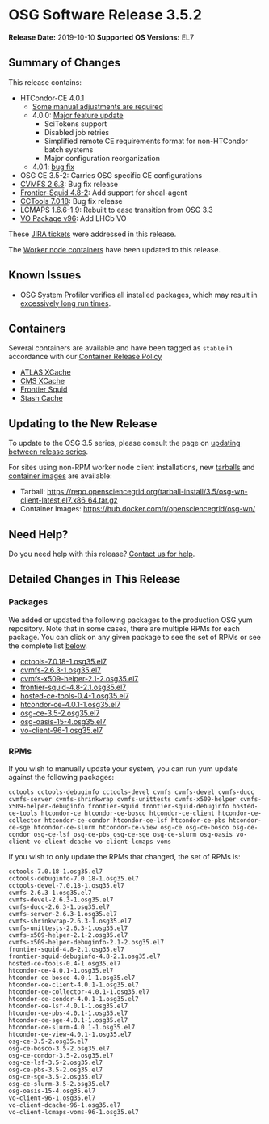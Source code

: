 OSG Software Release 3.5.2
===========================

**Release Date:** 2019-10-10
**Supported OS Versions:** EL7

Summary of Changes
------------------

This release contains:

-   HTCondor-CE 4.0.1
    -   [Some manual adjustments are required](../../release/release_series.md#updating-to-htcondor-ce-4x)
    -   4.0.0: [Major feature update](https://github.com/htcondor/htcondor-ce/releases/tag/v4.0.0)
        -   SciTokens support
        -   Disabled job retries
        -   Simplified remote CE requirements format for non-HTCondor batch systems
        -   Major configuration reorganization
    -   4.0.1: [bug fix](https://github.com/htcondor/htcondor-ce/releases/tag/v4.0.1)
-   OSG CE 3.5-2: Carries OSG specific CE configurations
-   [CVMFS 2.6.3](https://cvmfs.readthedocs.io/en/2.6/cpt-releasenotes.html): Bug fix release
-   [Frontier-Squid 4.8-2](http://frontier.cern.ch/dist/frontier-squid-releasenotes.txt): Add support for shoal-agent
-   [CCTools 7.0.18](http://ccl.cse.nd.edu/software/): Bug fix release
-   LCMAPS 1.6.6-1.9: Rebuilt to ease transition from OSG 3.3
-   [VO Package v96](https://github.com/opensciencegrid/osg-vo-config/releases/tag/release-96): Add LHCb VO

These
[JIRA tickets](https://jira.opensciencegrid.org/issues/?jql=project%20%3D%20SOFTWARE%20AND%20fixVersion%20%3D%203.5.2%20ORDER%20BY%20priority%20DESC%2C%20key%20DESC)
were addressed in this release.

The [Worker node containers](../../worker-node/using-wn-containers.md) have been updated to this release.

Known Issues
------------

- OSG System Profiler verifies all installed packages, which may result in
[excessively long run times](https://opensciencegrid.atlassian.net/browse/SOFTWARE-3804).


Containers
----------

Several containers are available and have been tagged as `stable` in accordance with our
[Container Release Policy](https://opensciencegrid.org/technology/policy/container-release/)

-   [ATLAS XCache](https://hub.docker.com/r/opensciencegrid/atlas-xcache/)
-   [CMS XCache](https://hub.docker.com/r/opensciencegrid/cms-xcache/)
-   [Frontier Squid](https://hub.docker.com/r/opensciencegrid/frontier-squid/)
-   [Stash Cache](https://hub.docker.com/r/opensciencegrid/stash-cache/)

Updating to the New Release
---------------------------

To update to the OSG 3.5 series, please consult the page on
[updating between release series](../../release/release_series.md#updating-to-osg-35).

For sites using non-RPM worker node client installations, new [tarballs](../../worker-node/install-wn-tarball.md) and
[container images](../../worker-node/using-wn-containers.md) are available:

- Tarball: <https://repo.opensciencegrid.org/tarball-install/3.5/osg-wn-client-latest.el7.x86_64.tar.gz>
- Container Images: <https://hub.docker.com/r/opensciencegrid/osg-wn/>

Need Help?
----------

Do you need help with this release? [Contact us for help](../../common/help.md).

Detailed Changes in This Release
--------------------------------

### Packages

We added or updated the following packages to the production OSG yum repository.
Note that in some cases, there are multiple RPMs for each package.
You can click on any given package to see the set of RPMs or see the complete list [below](#rpms).

-   [cctools-7.0.18-1.osg35.el7](https://koji.chtc.wisc.edu/koji/search?match=glob&type=build&terms=cctools-7.0.18-1.osg35.el7)
-   [cvmfs-2.6.3-1.osg35.el7](https://koji.chtc.wisc.edu/koji/search?match=glob&type=build&terms=cvmfs-2.6.3-1.osg35.el7)
-   [cvmfs-x509-helper-2.1-2.osg35.el7](https://koji.chtc.wisc.edu/koji/search?match=glob&type=build&terms=cvmfs-x509-helper-2.1-2.osg35.el7)
-   [frontier-squid-4.8-2.1.osg35.el7](https://koji.chtc.wisc.edu/koji/search?match=glob&type=build&terms=frontier-squid-4.8-2.1.osg35.el7)
-   [hosted-ce-tools-0.4-1.osg35.el7](https://koji.chtc.wisc.edu/koji/search?match=glob&type=build&terms=hosted-ce-tools-0.4-1.osg35.el7)
-   [htcondor-ce-4.0.1-1.osg35.el7](https://koji.chtc.wisc.edu/koji/search?match=glob&type=build&terms=htcondor-ce-4.0.1-1.osg35.el7)
-   [osg-ce-3.5-2.osg35.el7](https://koji.chtc.wisc.edu/koji/search?match=glob&type=build&terms=osg-ce-3.5-2.osg35.el7)
-   [osg-oasis-15-4.osg35.el7](https://koji.chtc.wisc.edu/koji/search?match=glob&type=build&terms=osg-oasis-15-4.osg35.el7)
-   [vo-client-96-1.osg35.el7](https://koji.chtc.wisc.edu/koji/search?match=glob&type=build&terms=vo-client-96-1.osg35.el7)

### RPMs

If you wish to manually update your system, you can run yum update against the following packages:

    cctools cctools-debuginfo cctools-devel cvmfs cvmfs-devel cvmfs-ducc cvmfs-server cvmfs-shrinkwrap cvmfs-unittests cvmfs-x509-helper cvmfs-x509-helper-debuginfo frontier-squid frontier-squid-debuginfo hosted-ce-tools htcondor-ce htcondor-ce-bosco htcondor-ce-client htcondor-ce-collector htcondor-ce-condor htcondor-ce-lsf htcondor-ce-pbs htcondor-ce-sge htcondor-ce-slurm htcondor-ce-view osg-ce osg-ce-bosco osg-ce-condor osg-ce-lsf osg-ce-pbs osg-ce-sge osg-ce-slurm osg-oasis vo-client vo-client-dcache vo-client-lcmaps-voms

If you wish to only update the RPMs that changed, the set of RPMs is:

``` file
cctools-7.0.18-1.osg35.el7
cctools-debuginfo-7.0.18-1.osg35.el7
cctools-devel-7.0.18-1.osg35.el7
cvmfs-2.6.3-1.osg35.el7
cvmfs-devel-2.6.3-1.osg35.el7
cvmfs-ducc-2.6.3-1.osg35.el7
cvmfs-server-2.6.3-1.osg35.el7
cvmfs-shrinkwrap-2.6.3-1.osg35.el7
cvmfs-unittests-2.6.3-1.osg35.el7
cvmfs-x509-helper-2.1-2.osg35.el7
cvmfs-x509-helper-debuginfo-2.1-2.osg35.el7
frontier-squid-4.8-2.1.osg35.el7
frontier-squid-debuginfo-4.8-2.1.osg35.el7
hosted-ce-tools-0.4-1.osg35.el7
htcondor-ce-4.0.1-1.osg35.el7
htcondor-ce-bosco-4.0.1-1.osg35.el7
htcondor-ce-client-4.0.1-1.osg35.el7
htcondor-ce-collector-4.0.1-1.osg35.el7
htcondor-ce-condor-4.0.1-1.osg35.el7
htcondor-ce-lsf-4.0.1-1.osg35.el7
htcondor-ce-pbs-4.0.1-1.osg35.el7
htcondor-ce-sge-4.0.1-1.osg35.el7
htcondor-ce-slurm-4.0.1-1.osg35.el7
htcondor-ce-view-4.0.1-1.osg35.el7
osg-ce-3.5-2.osg35.el7
osg-ce-bosco-3.5-2.osg35.el7
osg-ce-condor-3.5-2.osg35.el7
osg-ce-lsf-3.5-2.osg35.el7
osg-ce-pbs-3.5-2.osg35.el7
osg-ce-sge-3.5-2.osg35.el7
osg-ce-slurm-3.5-2.osg35.el7
osg-oasis-15-4.osg35.el7
vo-client-96-1.osg35.el7
vo-client-dcache-96-1.osg35.el7
vo-client-lcmaps-voms-96-1.osg35.el7
```
